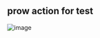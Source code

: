 ## prow action for test

![image](https://github.com/user-attachments/assets/92136cf8-e52e-4b57-8587-7435ddadac07)
